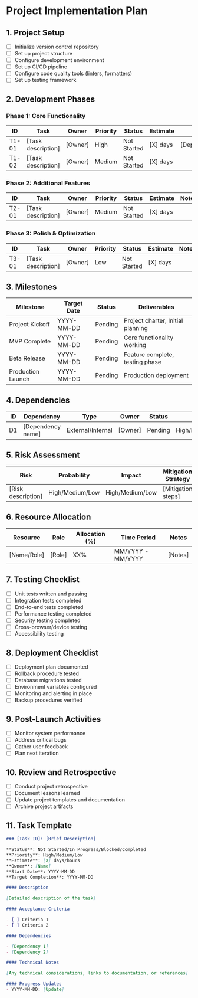 # Project Implementation Plan

## 1. Project Setup
- [ ] Initialize version control repository
- [ ] Set up project structure
- [ ] Configure development environment
- [ ] Set up CI/CD pipeline
- [ ] Configure code quality tools (linters, formatters)
- [ ] Set up testing framework

## 2. Development Phases

### Phase 1: Core Functionality

| ID | Task | Owner | Priority | Status | Estimate | Notes |
|----|------|-------|-----------|--------|-----------|-------|
| T1-01 | [Task description] | [Owner] | High | Not Started | [X] days | [Dependencies] |
| T1-02 | [Task description] | [Owner] | Medium | Not Started | [X] days | |

### Phase 2: Additional Features

| ID | Task | Owner | Priority | Status | Estimate | Notes |
|----|------|-------|-----------|--------|-----------|-------|
| T2-01 | [Task description] | [Owner] | Medium | Not Started | [X] days | |

### Phase 3: Polish & Optimization

| ID | Task | Owner | Priority | Status | Estimate | Notes |
|----|------|-------|-----------|--------|-----------|-------|
| T3-01 | [Task description] | [Owner] | Low | Not Started | [X] days | |

## 3. Milestones

| Milestone | Target Date | Status | Deliverables |
|-----------|-------------|--------|--------------|
| Project Kickoff | YYYY-MM-DD | Pending | Project charter, Initial planning |
| MVP Complete | YYYY-MM-DD | Pending | Core functionality working |
| Beta Release | YYYY-MM-DD | Pending | Feature complete, testing phase |
| Production Launch | YYYY-MM-DD | Pending | Production deployment |

## 4. Dependencies

| ID | Dependency | Type | Owner | Status | Impact |
|----|------------|------|-------|--------|--------|
| D1 | [Dependency name] | External/Internal | [Owner] | Pending | High/Medium/Low |

## 5. Risk Assessment

| Risk | Probability | Impact | Mitigation Strategy | Owner |
|------|-------------|--------|---------------------|-------|
| [Risk description] | High/Medium/Low | High/Medium/Low | [Mitigation steps] | [Owner] |

## 6. Resource Allocation

| Resource | Role | Allocation (%) | Time Period | Notes |
|----------|------|----------------|--------------|-------|
| [Name/Role] | [Role] | XX% | MM/YYYY - MM/YYYY | [Notes] |

## 7. Testing Checklist
- [ ] Unit tests written and passing
- [ ] Integration tests completed
- [ ] End-to-end tests completed
- [ ] Performance testing completed
- [ ] Security testing completed
- [ ] Cross-browser/device testing
- [ ] Accessibility testing

## 8. Deployment Checklist
- [ ] Deployment plan documented
- [ ] Rollback procedure tested
- [ ] Database migrations tested
- [ ] Environment variables configured
- [ ] Monitoring and alerting in place
- [ ] Backup procedures verified

## 9. Post-Launch Activities
- [ ] Monitor system performance
- [ ] Address critical bugs
- [ ] Gather user feedback
- [ ] Plan next iteration

## 10. Review and Retrospective
- [ ] Conduct project retrospective
- [ ] Document lessons learned
- [ ] Update project templates and documentation
- [ ] Archive project artifacts

## 11. Task Template
```markdown
### [Task ID]: [Brief Description]

**Status**: Not Started/In Progress/Blocked/Completed
**Priority**: High/Medium/Low
**Estimate**: [X] days/hours
**Owner**: [Name]
**Start Date**: YYYY-MM-DD
**Target Completion**: YYYY-MM-DD

#### Description

[Detailed description of the task]

#### Acceptance Criteria

- [ ] Criteria 1
- [ ] Criteria 2

#### Dependencies

- [Dependency 1]
- [Dependency 2]

#### Technical Notes

[Any technical considerations, links to documentation, or references]

#### Progress Updates
- YYYY-MM-DD: [Update]
```
